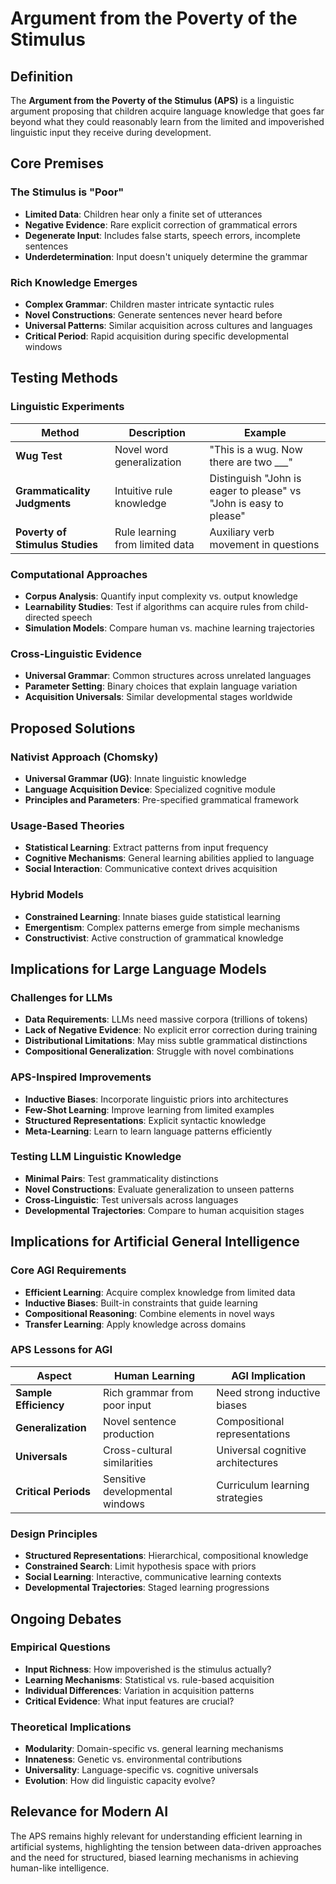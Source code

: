 # Argument from the Poverty of the Stimulus

## Definition

The **Argument from the Poverty of the Stimulus (APS)** is a linguistic argument proposing that children acquire language knowledge that goes far beyond what they could reasonably learn from the limited and impoverished linguistic input they receive during development.

## Core Premises

### The Stimulus is "Poor"
- **Limited Data**: Children hear only a finite set of utterances
- **Negative Evidence**: Rare explicit correction of grammatical errors
- **Degenerate Input**: Includes false starts, speech errors, incomplete sentences
- **Underdetermination**: Input doesn't uniquely determine the grammar

### Rich Knowledge Emerges
- **Complex Grammar**: Children master intricate syntactic rules
- **Novel Constructions**: Generate sentences never heard before
- **Universal Patterns**: Similar acquisition across cultures and languages
- **Critical Period**: Rapid acquisition during specific developmental windows

## Testing Methods

### Linguistic Experiments

| Method | Description | Example |
|--------|-------------|---------|
| **Wug Test** | Novel word generalization | "This is a wug. Now there are two ___" |
| **Grammaticality Judgments** | Intuitive rule knowledge | Distinguish "John is eager to please" vs "John is easy to please" |
| **Poverty of Stimulus Studies** | Rule learning from limited data | Auxiliary verb movement in questions |

### Computational Approaches
- **Corpus Analysis**: Quantify input complexity vs. output knowledge
- **Learnability Studies**: Test if algorithms can acquire rules from child-directed speech
- **Simulation Models**: Compare human vs. machine learning trajectories

### Cross-Linguistic Evidence
- **Universal Grammar**: Common structures across unrelated languages
- **Parameter Setting**: Binary choices that explain language variation
- **Acquisition Universals**: Similar developmental stages worldwide

## Proposed Solutions

### Nativist Approach (Chomsky)
- **Universal Grammar (UG)**: Innate linguistic knowledge
- **Language Acquisition Device**: Specialized cognitive module
- **Principles and Parameters**: Pre-specified grammatical framework

### Usage-Based Theories
- **Statistical Learning**: Extract patterns from input frequency
- **Cognitive Mechanisms**: General learning abilities applied to language
- **Social Interaction**: Communicative context drives acquisition

### Hybrid Models
- **Constrained Learning**: Innate biases guide statistical learning
- **Emergentism**: Complex patterns emerge from simple mechanisms
- **Constructivist**: Active construction of grammatical knowledge

## Implications for Large Language Models

### Challenges for LLMs
- **Data Requirements**: LLMs need massive corpora (trillions of tokens)
- **Lack of Negative Evidence**: No explicit error correction during training
- **Distributional Limitations**: May miss subtle grammatical distinctions
- **Compositional Generalization**: Struggle with novel combinations

### APS-Inspired Improvements
- **Inductive Biases**: Incorporate linguistic priors into architectures
- **Few-Shot Learning**: Improve learning from limited examples
- **Structured Representations**: Explicit syntactic knowledge
- **Meta-Learning**: Learn to learn language patterns efficiently

### Testing LLM Linguistic Knowledge
- **Minimal Pairs**: Test grammaticality distinctions
- **Novel Constructions**: Evaluate generalization to unseen patterns
- **Cross-Linguistic**: Test universals across languages
- **Developmental Trajectories**: Compare to human acquisition stages

## Implications for Artificial General Intelligence

### Core AGI Requirements
- **Efficient Learning**: Acquire complex knowledge from limited data
- **Inductive Biases**: Built-in constraints that guide learning
- **Compositional Reasoning**: Combine elements in novel ways
- **Transfer Learning**: Apply knowledge across domains

### APS Lessons for AGI

| Aspect | Human Learning | AGI Implication |
|--------|----------------|-----------------|
| **Sample Efficiency** | Rich grammar from poor input | Need strong inductive biases |
| **Generalization** | Novel sentence production | Compositional representations |
| **Universals** | Cross-cultural similarities | Universal cognitive architectures |
| **Critical Periods** | Sensitive developmental windows | Curriculum learning strategies |

### Design Principles
- **Structured Representations**: Hierarchical, compositional knowledge
- **Constrained Search**: Limit hypothesis space with priors
- **Social Learning**: Interactive, communicative learning contexts
- **Developmental Trajectories**: Staged learning progressions

## Ongoing Debates

### Empirical Questions
- **Input Richness**: How impoverished is the stimulus actually?
- **Learning Mechanisms**: Statistical vs. rule-based acquisition
- **Individual Differences**: Variation in acquisition patterns
- **Critical Evidence**: What input features are crucial?

### Theoretical Implications
- **Modularity**: Domain-specific vs. general learning mechanisms
- **Innateness**: Genetic vs. environmental contributions
- **Universality**: Language-specific vs. cognitive universals
- **Evolution**: How did linguistic capacity evolve?

## Relevance for Modern AI

The APS remains highly relevant for understanding efficient learning in artificial systems, highlighting the tension between data-driven approaches and the need for structured, biased learning mechanisms in achieving human-like intelligence.

